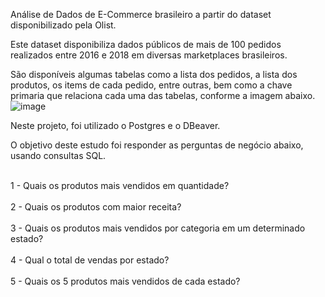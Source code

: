 Análise de Dados de E-Commerce brasileiro a partir do dataset disponibilizado pela Olist.

Este dataset disponibiliza dados públicos de mais de 100 pedidos realizados entre 2016 e 2018 em diversas marketplaces brasileiros.

São disponíveis algumas tabelas como a lista dos pedidos, a lista dos produtos, os items de cada pedido, entre outras, bem como a chave primaria que relaciona cada uma das tabelas, conforme a imagem abaixo.
![image](https://github.com/gsalmei/Ecommerce_SQL/assets/134868461/db8a7a84-1bdb-4188-a1fb-691d8b5df81e)

Neste projeto, foi utilizado o Postgres e o DBeaver.

O objetivo deste estudo foi responder as perguntas de negócio abaixo, usando consultas SQL.

<br>1 - Quais os produtos mais vendidos em quantidade?</br>
<br>2 - Quais os produtos com maior receita?</br>
<br>3 - Quais os produtos mais vendidos por categoria em um determinado estado?</br>
<br>4 - Qual o total de vendas por estado?</br>
<br>5 - Quais os 5 produtos mais vendidos de cada estado?</br>
